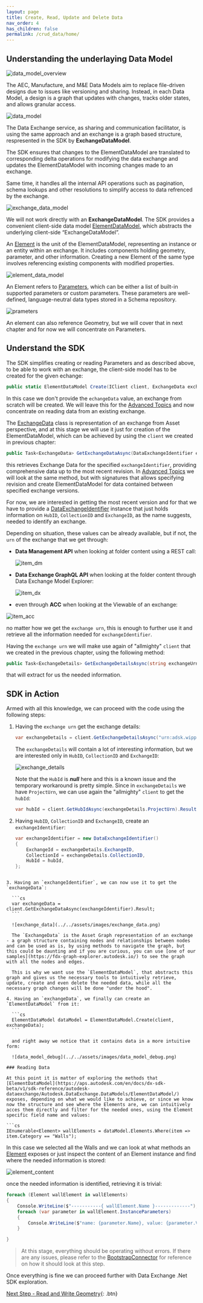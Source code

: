 ```yaml
---
layout: page
title: Create, Read, Update and Delete Data
nav_order: 4
has_children: false
permalink: /crud_data/home/
---
```


## Understanding the underlaying Data Model

![data_model_overview](../../assets/images/data_model_overview.png)

The AEC, Manufacture, and M&E Data Models aim to replace file-driven designs due to issues like versioning and sharing. Instead, in each Data Model, a design is a graph that updates with changes, tracks older states, and allows granular access.

![data_model](../../assets/images/data_model.gif)

The Data Exchange service, as sharing and communication facilitator, is using the same approach and an exchange is a graph based structure, respresented in the SDK by **ExchangeDataModel**. 

The SDK ensures that changes to the ElementDataModel are translated to corresponding delta operations for modifying the data exchange and updates the ElementDataModel with incoming changes made to an exchange. 

Same time, it handles all the internal API operations such as pagination, schema lookups and other resolutions to simplify access to data refrenced by the exchange.

![exchange_data_model](../../assets/images/exchange_data_model.png)

We will not work directly with an **ExchangeDataModel**. The SDK provides a convenient client-side data model [ElementDataModel](https://aps.autodesk.com/en/docs/dx-sdk-beta/v1/sdk-reference/autodesk-dataexchange/Autodesk.DataExchange.DataModels/ElementDataModel/), which abstracts the underlying client-side “ExchangeDataModel”.

An [Element](https://aps.autodesk.com/en/docs/dx-sdk-beta/v1/sdk-reference/autodesk-dataexchange/Autodesk.DataExchange.DataModels/Element/) is the unit of the ElementDataModel, representing an instance or an entity within an exchange. It includes components holding geometry, parameter, and other information. Creating a new Element of the same type involves referencing existing components with modified properties.

![element_data_model](../../assets/images/element_data_model.gif)

An Element refers to [Parameters](https://aps.autodesk.com/en/docs/dx-sdk-beta/v1/sdk-reference/autodesk-dataexchange/Autodesk.DataExchange.DataModels/Parameter/), which can be either a list of built-in supported parameters or custom parameters. These parameters are well-defined, language-neutral data types stored in a Schema repository. 

![prameters](../../assets/images/parameters.png)

An element can also reference Geometry, but we will cover that in next chapter and for now we will concentrate on Parameters.

## Understand the SDK

The SDK simplifies creating or reading Parameters and as described above, to be able to work with an exchange, the client-side model has to be created for the given echange:

```cs
public static ElementDataModel Create(IClient client, ExchangeData exchangeData = null)
```

In this case we don't provide the `echangeData` value, an exchange from scratch will be created. We will leave this for the [Advanced Topics](./advanced/home/) and now concentrate on reading data from an existing exchange.

The [ExchangeData](https://aps.autodesk.com/en/docs/dx-sdk-beta/v1/sdk-reference/autodesk-dataexchange/Autodesk.DataExchange.Models/ExchangeData/) class is representation of an exchange from Asset perspective, and at this stage we will use it just for creation of the ElementDataModel, which can be achieved by using the `client` we created in previous chapter:

```cs
public Task<ExchangeData> GetExchangeDataAsync(DataExchangeIdentifier exchangeIdentifier)
```

this retrieves Exchange Data for the specified `exchangeIdentifier`, providing comprehensive data up to the most recent revision.
In [Advanced Topics](./advanced/home/) we will look at the same method, but with signatures that allows specifying revision and create ElementDataModel for data contained between specified exchange versions.

For now, we are interested in getting the most recent version and for that we have to provide a [DataExchangeIdentifier](https://aps.autodesk.com/en/docs/dx-sdk-beta/v1/sdk-reference/autodesk-dataexchange/Autodesk.DataExchange.Core.Models/DataExchangeIdentifier/) instance that just holds information on `HubID`, `CollectionID` and `ExchangeID`, as the name suggests, needed to identify an exchange. 

Depending on situation, these values can be already available, but if not, the `urn` of the exchange that we get through:  

- **Data Management API** when looking at folder content using a REST call:

  ![item_dm](../../assets/images/item_dm.png)

- **Data Exchange GraphQL API** when looking at the folder content through Data Exchange Model Explorer:

  ![item_dx](../../assets/images/item_dx.png)

- even through **ACC** when looking at the Viewable of an exchange:

![item_acc](../../assets/images/item_acc.png)

no matter how we get the `exchange urn`, this is enough to further use it and retrieve all the information needed for `exchangeIdentifier`.

Having the `exchange urn` we will make use again of "allmighty" `client` that we created in the previous chapter, using the following method:

```cs
public Task<ExchangeDetails> GetExchangeDetailsAsync(string exchangeUrn)
```

that will extract for us the needed information.

## SDK in Action

Armed with all this knowledge, we can proceed with the code using the following steps:

1.  Having the `exchange urn` get the exchange details:

      ```cs
      var exchangeDetails = client.GetExchangeDetailsAsync("urn:adsk.wipprod:dm.lineage:fYwPXS8cTYKQF2WUd8J0Ig").Result;
      ```

      The `exchangeDetails` will contain a lot of interesting information, but we are interested only in `HubID`, `CollectionID` and `ExchangeID`:

      ![exchange_details](../../assets/images/exchange_details.png)

      Note that the `HubId` is ***null*** here and this is a known issue and the temporary workaround is pretty simple. Since in `exchangeDetails` we have `ProjectUrn`, we can use again the "allmighty" `client` to get the `hubId`:

      ```cs
      var hubId = client.GetHubIdAsync(exchangeDetails.ProjectUrn).Result;
      ```

2.  Having `HubID`, `CollectionID` and `ExchangeID`, create an `exchangeIdentifier`:

      ```cs
      var exchangeIdentifier = new DataExchangeIdentifier()
      {
          ExchangeId = exchangeDetails.ExchangeID,
          CollectionId = exchangeDetails.CollectionID,
          HubId = hubId,
      };
  ```

3. Having an `exchangeIdentifier`, we can now use it to get the `exchangeData`:

    ```cs
    var exchangeData = client.GetExchangeDataAsync(exchangeIdentifier).Result;
    ```

    ![exchange_data](../../assets/images/exchange_data.png)

    The `ExchangeData` is the Asset Graph representation of an exchange - a graph structure containing nodes and relationships between nodes and can be used as is, by using methods to navigate the graph, but this could be daunting and if you are curious, you can use [one of our samples](https://fdx-graph-explorer.autodesk.io/) to see the graph with all the nodes and edges. 

    This is why we want use the `ElementDataModel`, that abstracts this graph and gives us the necessary tools to intuitively retrieve, update, create and even delete the needed data, while all the necessary graph changes will be done "under the hood".

4. Having an `exchangeData`, we finally can create an `ElementDataModel` from it:

    ```cs
    ElementDataModel dataModel = ElementDataModel.Create(client, exchangeData);
    ```

    and right away we notice that it contains data in a more intuitive form:

    ![data_model_debug](../../assets/images/data_model_debug.png)

### Reading Data

At this point it is matter of exploring the methods that [ElementDataModel](https://aps.autodesk.com/en/docs/dx-sdk-beta/v1/sdk-reference/autodesk-dataexchange/Autodesk.DataExchange.DataModels/ElementDataModel/) exposes, depending on what we would like to achieve, or since we know now the structure and see where the Elements are, we can intuitively acces them directly and filter for the needed ones, using the Element specific field name and values:

```cs
IEnumerable<Element> wallElements = dataModel.Elements.Where(item => item.Category == "Walls");
```

In this case we selected all the Walls and we can look at what methods an [Element](https://aps.autodesk.com/en/docs/dx-sdk-beta/v1/sdk-reference/autodesk-dataexchange/Autodesk.DataExchange.DataModels/Element/) exposes or just inspect the content of an Element instance and find where the needed information is stored: 

![element_content](../../assets/images/element_content.png)

once the needed information is identified, retrieving it is trivial:

```cs
foreach (Element wallElement in wallElements)
{
    Console.WriteLine($"-----------{ wallElement.Name }-------------");
    foreach (var parameter in wallElement.InstanceParameters)
    {
        Console.WriteLine($"name: {parameter.Name}, value: {parameter.Value}, type: {parameter.Description}");
    }

}
```

>At this stage, everything should be operating without errors. If there are any issues, please refer to the [BootstrapConnector](https://github.com/autodesk-platform-services/BootstrapDXConnector/tree/read_data) for reference on how it should look at this step.


Once everything is fine we can proceed further with Data Exchange .Net SDK exploration.

[Next Step - Read and Write Geometry](../../wr_geometry/home/){: .btn}

